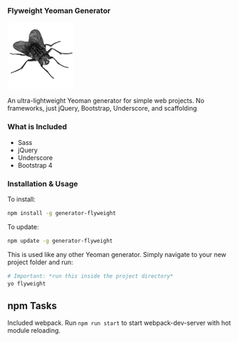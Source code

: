 ### Flyweight Yeoman Generator

<img src="fly.png" width="150">

An ultra-lightweight Yeoman generator for simple web projects. No frameworks, just jQuery, Bootstrap, Underscore, and scaffolding

### What is Included
* Sass
* jQuery
* Underscore
* Bootstrap 4

### Installation & Usage

To install:

```sh
npm install -g generator-flyweight
```

To update:

```sh
npm update -g generator-flyweight
```

This is used like any other Yeoman generator. Simply navigate to your new project folder and run:

```sh
# Important: *run this inside the project directory*
yo flyweight
```

## npm Tasks

Included webpack.  Run `npm run start` to start webpack-dev-server with hot module reloading.
